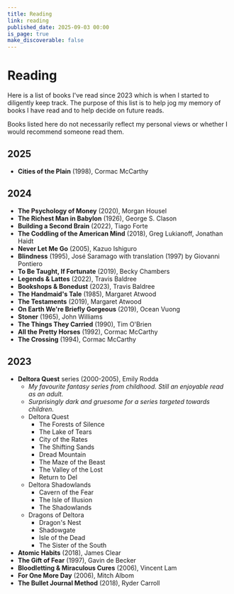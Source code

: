 ```yaml
---
title: Reading
link: reading
published_date: 2025-09-03 00:00
is_page: true
make_discoverable: false
---
```


# Reading

Here is a list of books I've read since 2023 which is when I started to diligently keep track. The purpose of this list is to help jog my memory of books I have read and to help decide on future reads.

Books listed here do not necessarily reflect my personal views or whether I would recommend someone read them.

## 2025
- **Cities of the Plain** (1998), Cormac McCarthy

## 2024
- **The Psychology of Money** (2020), Morgan Housel
- **The Richest Man in Babylon** (1926), George S. Clason
- **Building a Second Brain** (2022), Tiago Forte
- **The Coddling of the American Mind** (2018), Greg Lukianoff, Jonathan Haidt
- **Never Let Me Go** (2005), Kazuo Ishiguro
- **Blindness** (1995), José Saramago with translation (1997) by Giovanni Pontiero 
- **To Be Taught, If Fortunate** (2019), Becky Chambers
- **Legends & Lattes** (2022), Travis Baldree
- **Bookshops & Bonedust** (2023), Travis Baldree
- **The Handmaid's Tale** (1985), Margaret Atwood
- **The Testaments** (2019), Margaret Atwood
- **On Earth We're Briefly Gorgeous** (2019), Ocean Vuong
- **Stoner** (1965), John Williams
- **The Things They Carried** (1990), Tim O'Brien
- **All the Pretty Horses** (1992), Cormac McCarthy
- **The Crossing** (1994), Cormac McCarthy

## 2023
- **Deltora Quest** series (2000-2005), Emily Rodda
  - *My favourite fantasy series from childhood. Still an enjoyable read as an adult.*
  - *Surprisingly dark and gruesome for a series targeted towards children.*
  - Deltora Quest
    - The Forests of Silence
    - The Lake of Tears
    - City of the Rates
    - The Shifting Sands
    - Dread Mountain
    - The Maze of the Beast
    - The Valley of the Lost
    - Return to Del
  - Deltora Shadowlands
    - Cavern of the Fear
    - The Isle of Illusion
    - The Shadowlands
  - Dragons of Deltora
    - Dragon's Nest
    - Shadowgate
    - Isle of the Dead
    - The Sister of the South
- **Atomic Habits** (2018), James Clear
- **The Gift of Fear** (1997), Gavin de Becker
- **Bloodletting & Miraculous Cures** (2006), Vincent Lam
- **For One More Day** (2006), Mitch Albom
- **The Bullet Journal Method** (2018), Ryder Carroll
